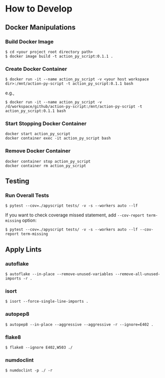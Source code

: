 # How to Develop

## Docker Manipulations

### Build Docker Image

```
$ cd <your project root directory path>
$ docker image build -t action_py_script:0.1.1 .
```

### Create Docker Container

```
$ docker run -it --name action_py_script -v <your host workspace dir>:/mnt/action-py-script -t action_py_script:0.1.1 bash
```

e.g.,

```
$ docker run -it --name action_py_script -v /d/workspace/github/action-py-script:/mnt/action-py-script -t action_py_script:0.1.1 bash
```

### Start Stopping Docker Container

```
docker start action_py_script
docker container exec -it action_py_script bash

```

### Remove Docker Container

```
docker container stop action_py_script
docker container rm action_py_script

```

## Testing

### Run Overall Tests

```
$ pytest --cov=./apyscript tests/ -v -s --workers auto --lf
```

If you want to check coverage missed statement, add `--cov-report term-missing` option:

```
$ pytest --cov=./apyscript tests/ -v -s --workers auto --lf --cov-report term-missing
```

## Apply Lints

### autoflake

```
$ autoflake --in-place --remove-unused-variables --remove-all-unused-imports -r .
```

### isort

```
$ isort --force-single-line-imports .
```

### autopep8

```
$ autopep8 --in-place --aggressive --aggressive -r --ignore=E402 .
```

### flake8

```
$ flake8 --ignore E402,W503 ./
```

### numdoclint

```
$ numdoclint -p ./ -r
```
